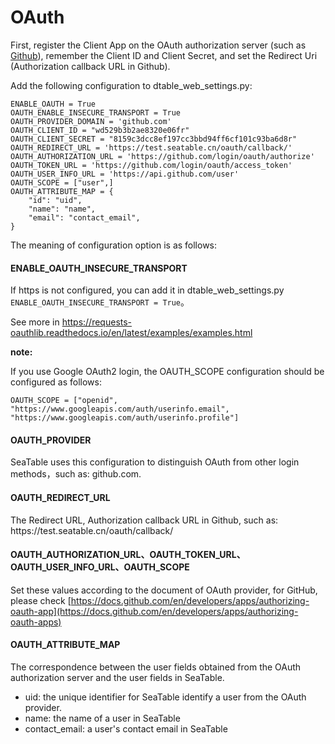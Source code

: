 # OAuth

First, register the Client App on the OAuth authorization server (such as [Github](https://github.com/settings/developers)), remember the Client ID and Client Secret, and set the Redirect Uri (Authorization callback URL in Github).

Add the following configuration to dtable_web_settings.py:

```
ENABLE_OAUTH = True
OAUTH_ENABLE_INSECURE_TRANSPORT = True
OAUTH_PROVIDER_DOMAIN = 'github.com'
OAUTH_CLIENT_ID = "wd529b3b2ae8320e06fr"
OAUTH_CLIENT_SECRET = "8159c3dcc8ef197cc3bbd94ff6cf101c93ba6d8r"
OAUTH_REDIRECT_URL = 'https://test.seatable.cn/oauth/callback/'
OAUTH_AUTHORIZATION_URL = 'https://github.com/login/oauth/authorize'
OAUTH_TOKEN_URL = 'https://github.com/login/oauth/access_token'
OAUTH_USER_INFO_URL = 'https://api.github.com/user'
OAUTH_SCOPE = ["user",]
OAUTH_ATTRIBUTE_MAP = {
    "id": "uid",
    "name": "name",
    "email": "contact_email",
}

```

The meaning of configuration option is as follows:

#### **ENABLE_OAUTH_INSECURE_TRANSPORT**

If https is not configured, you can add it in dtable_web_settings.py `ENABLE_OAUTH_INSECURE_TRANSPORT = True`。

See more in <https://requests-oauthlib.readthedocs.io/en/latest/examples/examples.html>

**note:**

If you use Google OAuth2 login, the OAUTH_SCOPE configuration should be configured as follows:
```
OAUTH_SCOPE = ["openid", "https://www.googleapis.com/auth/userinfo.email", "https://www.googleapis.com/auth/userinfo.profile"]
```


#### **OAUTH_PROVIDER**

SeaTable uses this configuration to distinguish OAuth from other login methods，such as: github.com.

#### **OAUTH_REDIRECT_URL**

The Redirect URL, Authorization callback URL in Github, such as: https\://test.seatable.cn/oauth/callback/

#### **OAUTH_AUTHORIZATION_URL、OAUTH_TOKEN_URL、OAUTH_USER_INFO_URL、OAUTH_SCOPE**

Set these values according to the document of OAuth provider, for GitHub, please check [https://docs.github.com/en/developers/apps/authorizing-oauth-app](https://docs.github.com/en/developers/apps/authorizing-oauth-apps)

#### **OAUTH_ATTRIBUTE_MAP**

The correspondence between the user fields obtained from the OAuth authorization server and the user fields in SeaTable.

* uid: the unique identifier for SeaTable identify a user from the OAuth provider.
* name: the name of a user in SeaTable
* contact_email: a user's contact email in SeaTable
